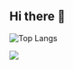 ## Hi there 👋

![Top Langs](https://github-readme-stats.vercel.app/api/top-langs/?username=silent97vvaaavava&hide_progress=true&theme=transparent)

![](https://komarev.com/ghpvc/?username=silent97vvaaavava&style=for-the-badge)
<!--
**silent97vvaaavava/silent97vvaaavava** is a ✨ _special_ ✨ repository because its `README.md` (this file) appears on your GitHub profile.

Here are some ideas to get you started:

- 🔭 I’m currently working on ...
- 🌱 I’m currently learning ...
- 👯 I’m looking to collaborate on ...
- 🤔 I’m looking for help with ...
- 💬 Ask me about ...
- 📫 How to reach me: ...
- 😄 Pronouns: ...
- ⚡ Fun fact: ...
-->
